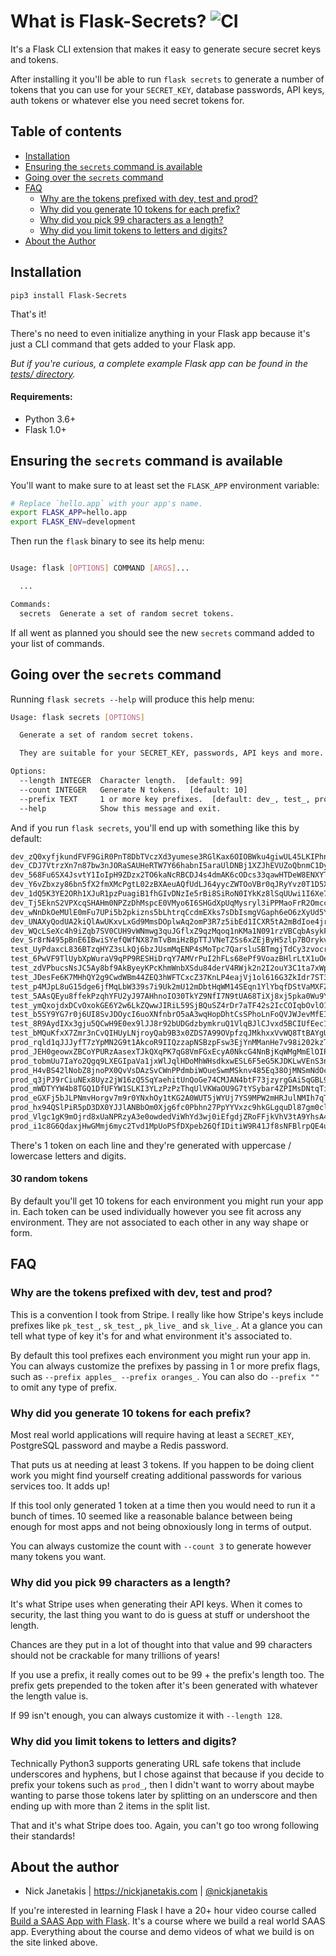 # What is Flask-Secrets? ![CI](https://github.com/nickjj/flask-secrets/workflows/CI/badge.svg?branch=master)

It's a Flask CLI extension that makes it easy to generate secure secret keys
and tokens.

After installing it you'll be able to run `flask secrets` to generate a number
of tokens that you can use for your `SECRET_KEY`, database passwords, API keys,
auth tokens or whatever else you need secret tokens for.

## Table of contents

- [Installation](#installation)
- [Ensuring the `secrets` command is available](#ensuring-the-secrets-command-is-available)
- [Going over the `secrets` command](#going-over-the-secrets-command)
- [FAQ](#faq)
  - [Why are the tokens prefixed with dev, test and prod?](#why-are-the-tokens-prefixed-with-dev-test-and-prod)
  - [Why did you generate 10 tokens for each prefix?](#why-did-you-generate-10-tokens-for-each-prefix)
  - [Why did you pick 99 characters as a length?](#why-did-you-pick-99-characters-as-a-length)
  - [Why did you limit tokens to letters and digits?](#why-did-you-limit-tokens-to-letters-and-digits)
- [About the Author](#about-the-author)

## Installation

`pip3 install Flask-Secrets`

That's it!

There's no need to even initialize anything in your Flask app because it's just
a CLI command that gets added to your Flask app.

*But if you're curious, a complete example Flask app can be found in the
[tests/
directory](https://github.com/nickjj/flask-secrets/tree/master/tests/example_app).*

#### Requirements:

- Python 3.6+
- Flask 1.0+

## Ensuring the `secrets` command is available

You'll want to make sure to at least set the `FLASK_APP` environment variable:

```sh
# Replace `hello.app` with your app's name.
export FLASK_APP=hello.app
export FLASK_ENV=development
```

Then run the `flask` binary to see its help menu:

```sh

Usage: flask [OPTIONS] COMMAND [ARGS]...

  ...

Commands:
  secrets  Generate a set of random secret tokens.
```

If all went as planned you should see the new `secrets` command added to your
list of commands.

## Going over the `secrets` command

Running `flask secrets --help` will produce this help menu:

```sh
Usage: flask secrets [OPTIONS]

  Generate a set of random secret tokens.

  They are suitable for your SECRET_KEY, passwords, API keys and more.

Options:
  --length INTEGER  Character length.  [default: 99]
  --count INTEGER   Generate N tokens.  [default: 10]
  --prefix TEXT     1 or more key prefixes.  [default: dev_, test_, prod_]
  --help            Show this message and exit.

```

And if you run `flask secrets`, you'll end up with something like this by
default:

```sh
dev_zQ0xyfjkundFVF9GiR0PnT8DbTVczXd3yumese3RGlKax6OIOBWku4giwUL45LKIPhnCaxSfNNyuMUU5CgZnrplmlaHBvQAAFx0
dev_CDJ7VtrzXn7n87bw3nJORaSAUHeRTW7Y66habnI5araUlDNBj1XZJhEVUZoQbnmC1DyFrVWEb7o3gTHl6yd8brqe7frJtqu0PDR
dev_568Fu6SX4JsvtY1IoIpH9ZDzx2TO6kaNcRBCDJ4s4dmAK6cODcs33qawHTDeW8ENXYT5YI0Q8upRT2oSBjEoyX8tENyPu89awSd
dev_Y6vZbxzy86bn5fX2fmXMcPgtL02zBXAeuAQfUdLJ64yycZWTOoVBr0qJRyYvz0T1D5XTKOpon6ngVGhDmOsdOjhtNDF89ftJgOy
dev_1dQ5K3YE2ORh1XJuR1pzPuagiB1fhGIvDNzIe5rBi8SiRoN0IYkKz8lSqUUwi1I6Xe7mWG6Z2938NgfnlYjeMQUFe18CFI5rh4l
dev_Tj5EknS2VPXcqSHAHm0NPZzDhMspcE0VMyo6I6SHGdXpUqMysryl3iPPMaoFrR2OmccEpvq5zSv6BGMf5KPBH8hEYlUKcpA8Jfm
dev_wNnDkOeMUlE0mFu7UPi5b2pkizns5bLhtrqCcdmEXks7sDbIsmgVGaph6eO6zXyUd5YwjFec4JVFB0bRxphZ5PB4t1OKCic5QR5
dev_UNAXyQodUA2kiQlAwUKxvLxGd9MmsDOplwAq2omP3R7z5ibEd1ICXR5tA2mBdIoe4jrK6c2pbL0ERuoVjXqTOqYtIDZY9p71PGh
dev_WQcLSeXc4h9iZqb7SV0CUH9vWNmwg3quJGflxZ9qzMqoq1nKMa1N091rzVBCqbAsykF2v0SmhRKpPHrZ1xIjV9rrDaRuFVKH0Nj
dev_Sr8rN495pBnE6IBwiSYefQWfNX87mTvBmiHzBpTTJVNeTZSs6xZEjByH5zlp7BOrykvmNqscA6Iat4VOyOR9pRdrNmcah20V3YB
test_UyPdaxcL836BTzqHYZ3sLkQj6bzJUsmMqENP4sMoTpc7QarsluSBTmgjTdCy3zvocrNafXPliMAwENgiORwzb5pBWsrBNNXUiJi
test_6PwVF9TlUybXpWuraV9qPP9RESHiDrqY7AMVrPuI2hFLs68ePf9VoazBHlrLtX1uOeDEQN0rPPUP2H06hkSG8RWOF3DiOGyhmda
test_zdVPbucsNsJC5Ay8bf9AkByeyKPcKhmWnbXSdu84derV4RWjk2n2I2ouY3C1ta7xWp6uRnFIgDT56vYFozhpfVwbXHhkHskulVi
test_JDesFe6K7MHhQY2g9CwdWBm44ZEQ3hWFTCxcZ37KnLP4eajVj1ol616G3ZkIdr7ST3m71g5UFhXEurVexle7rWfNnDCId4EWsw1
test_p4MJpL8uG15dge6jfMqLbW339s7i9Uk2mU12mDbtHqWM14SEqn1YlYbqfDStVaMXFZ9Bsnlv5OeoveTq8ERNz1WZSm4vYJbhKkV
test_5AAsQEyu8ffekPzqhYFU2yJ97AHhnoIO30TkYZ9NfI7N9tUA68TiXj8xj5pka0Wu9YffnMgfhfkukVPS9LqE5JYhnsG8LzN2IzJ
test_ymQxojdxDCvOxokGE6Y2w6LkZQwwJIRiL59SjBQuSZ4rDr7aTF42s2IcCOIqbOvlO1eskaPFSyDdvw57XmX7oRe4Bh4sgptdDHx
test_b5SY9YG7r0j6UI8SvJDOycI6uoXNfnbrO5aA3wqHopDhtCsSPhoLnFoQVJWJevMfEIKpTr0TDlo3A1166FN88wH51RD3PgAMdJ1
test_8R9AydIXx3gju5QCwH9E0ex9lJJ8r92bUDGdzbymkruQ1VlqBJlCJvxd5BCIUfEec1DxT0FMoeYqaGGs2IZLZsmrnh6CraiaCtk
test_bMQuKfxX7Zmr3nCvQIHUyLNjroyQab9B3x0ZDS7A99OVpfzqJMkhxxVvWQ8TtBAYgUZhVkGNlHDhQwlrIWiBAgDBLZhAW6nRNcw
prod_rqld1qJJJyfT7zYpMN2G9t1AkcoR9IIQzzapNSBzpFsw3EjYnMManHe7v98i202kzTO9RdEIRjIGQH0Qc5qVzPfnkmITob1XJuT
prod_JEH0geowxZBCoYPURzAasexTJkQXqPK7qG8VmFGxEcyA0NkcG4NnBjKqWMgMmElOIP5TN3UuNjLg3gzvM3pFj1ckhD5Qpyg1ztY
prod_tobmUu7IaYo2Qgq9LXEGIpaVa1jxWlJqlHDoMhWHsdkxwESL6F5eG5KJDKLwVEnS3nzRl8BOhmPLhet4c600Fm69U7F6A6jpVHV
prod_H4vBS42lNobZ8jnoPX0QvVsDAzSvCWnPPdmbiWOueSwmMSknv485Eq38OjMNSmNdOcFzlRFplXNo3TXWCuDmVCvWsdcVfPsdtGj
prod_q3jPJ9rCiuNEx8Uyz2jW16zQ5SqYaehitUnQoGe74CMJAN4btF73jzyrgGAiSqGBL949kuNt3Yl9GcVY9SixC9mCLfP52sQoadt
prod_mWDTYYW4b8TGQ1DfUFYW1SLKI3YLzPzPzThqUlVKWaOU9G7tYSybar4ZPIMsDNtqTih6S6vULRxsZU5xMk1lriGy6roje2fZ006
prod_eGXFj5bJLPNmvHorgv7m9r0YNxhOy1tKG2A0WUT5jWYUj7YS9MPW2mHRJulNMIh7qTdvQMZGFtfC5ueuP4aFmOWQTBy744m5JLw
prod_hx94QSlPiR5pD3DX0YJJlANBbOm0Xjg6fc0Pbhn27PpYYVxzc9hkGLgquDl87gm0cltZGfKXdvaeRevfEaxIOytzFEZR1tfwXZ2
prod_Vlgc1gK9mOjrd8xUaNPRzyA3e0owdedViWhYd3wj0iEfgdjZRoFFjkVhV3tA9YhsA49k0hMDz8dTYDGqPXN5zRfR9Ruzoe6zoOo
prod_i1c8G6QdaxjHwGMmj6myc2Tvd1MpUoPSfDXpeb26QfIDitiW9R41Jf8sNFBlrpQE4ugEdhtM6pjiCzDx7MAoyKKeTdhlk2Z54X8

```

There's 1 token on each line and they're generated with uppercase / lowercase
letters and digits.

#### 30 random tokens

By default you'll get 10 tokens for each environment you might run your app in.
Each token can be used individually however you see fit across any environment.
They are not associated to each other in any way shape or form.

## FAQ

### Why are the tokens prefixed with dev, test and prod?

This is a convention I took from Stripe. I really like how Stripe's keys
include prefixes like `pk_test_`, `sk_test_`, `pk_live_` and `sk_live_`. At a
glance you can tell what type of key it's for and what environment it's
associated to.

By default this tool prefixes each environment you might run your app in. You
can always customize the prefixes by passing in 1 or more prefix flags, such as
`--prefix apples_ --prefix oranges_`. You can also do `--prefix ""` to omit any
type of prefix.

### Why did you generate 10 tokens for each prefix?

Most real world applications will require having at least a `SECRET_KEY`, 
PostgreSQL password and maybe a Redis password.

That puts us at needing at least 3 tokens. If you happen to be doing client
work you might find yourself creating additional passwords for various services
too. It adds up!

If this tool only generated 1 token at a time then you would need to run it a
bunch of times. 10 seemed like a reasonable balance between being enough for
most apps and not being obnoxiously long in terms of output.

You can always customize the count with `--count 3` to generate however many
tokens you want.

### Why did you pick 99 characters as a length?

It's what Stripe uses when generating their API keys. When it comes to security,
the last thing you want to do is guess at stuff or undershoot the length.

Chances are they put in a lot of thought into that value and 99 characters
should not be crackable for many trillions of years!

If you use a prefix, it really comes out to be 99 + the prefix's length too.
The prefix gets prepended to the token after it's been generated with whatever
the length value is.

If 99 isn't enough, you can always customize it with `--length 128`.

### Why did you limit tokens to letters and digits?

Technically Python3 supports generating URL safe tokens that include
underscores and hyphens, but I chose against that because if you decide to
prefix your tokens such as `prod_`, then I didn't want to worry about maybe
wanting to parse those tokens later by splitting on an underscore and then
ending up with more than 2 items in the split list.

That and it's what Stripe does too. Again, you can't go too wrong following
their standards!

## About the author

- Nick Janetakis | <https://nickjanetakis.com> | [@nickjanetakis](https://twitter.com/nickjanetakis)

If you're interested in learning Flask I have a 20+ hour video course called
[Build a SAAS App with
Flask](https://buildasaasappwithflask.com/?utm_source=github&utm_medium=flasksecrets&utm_campaign=readme).
It's a course where we build a real world SAAS app. Everything about the course
and demo videos of what we build is on the site linked above.
